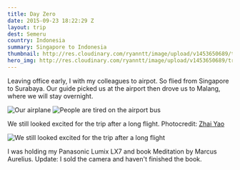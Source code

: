```yaml
---
title: Day Zero
date: 2015-09-23 18:22:29 Z
layout: trip
dest: Semeru
country: Indonesia
summary: Singapore to Indonesia
thumbnail: http://res.cloudinary.com/ryanntt/image/upload/v1453650689/trips/P1220850.jpg
hero_img: http://res.cloudinary.com/ryanntt/image/upload/v1453650689/trips/P1220850.jpg
---
```


Leaving office early, I with my colleagues to airpot. So flied from Singapore to Surabaya. Our guide picked us at the airport then drove us to Malang, where we will stay overnight.

![Our airplane](https://res.cloudinary.com/ryanntt/image/upload/v1453741538/trips/P1220849.jpg)
![People are tired on the airport bus](https://res.cloudinary.com/ryanntt/image/upload/v1453741538/trips/P1220851.jpg) 

We still looked excited for the trip after a long flight. Photocredit: [Zhai Yao](https://www.facebook.com/zhai.yao)

![We still looked excited for the trip after a long flight](http://res.cloudinary.com/ryanntt/image/upload/c_scale,w_1000/v1453740966/trips/IMG_23-09-15_10-20-28.jpg)

I was holding my Panasonic Lumix LX7 and book Meditation by Marcus Aurelius. Update: I sold the camera and haven't finished the book.

